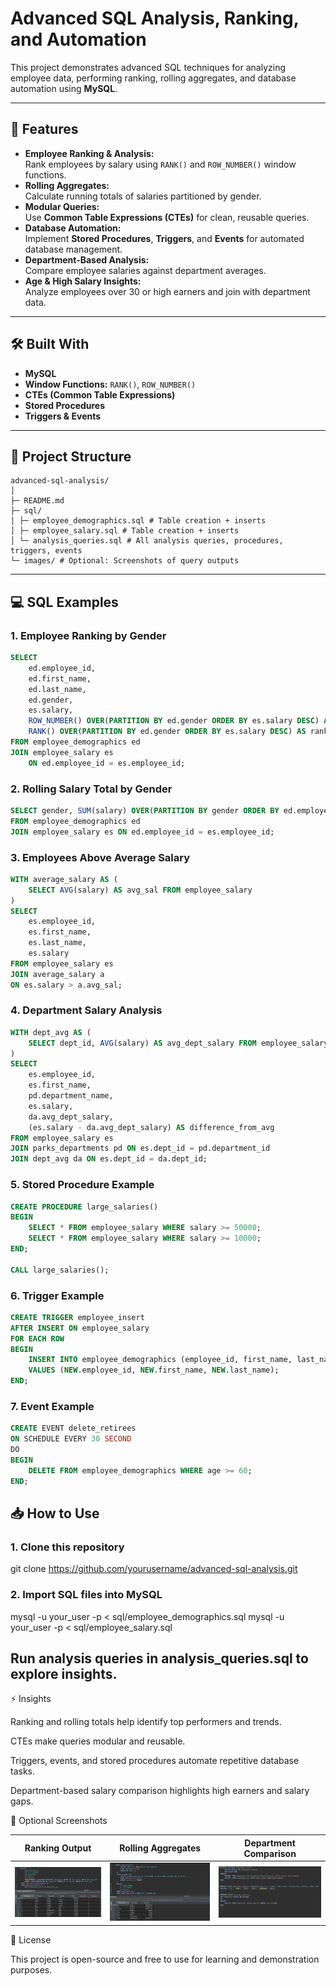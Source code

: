 # Advanced SQL Analysis, Ranking, and Automation

This project demonstrates advanced SQL techniques for analyzing employee data, performing ranking, rolling aggregates, and database automation using **MySQL**.

---

## 🚀 Features

- **Employee Ranking & Analysis:**  
  Rank employees by salary using `RANK()` and `ROW_NUMBER()` window functions.  
- **Rolling Aggregates:**  
  Calculate running totals of salaries partitioned by gender.  
- **Modular Queries:**  
  Use **Common Table Expressions (CTEs)** for clean, reusable queries.  
- **Database Automation:**  
  Implement **Stored Procedures**, **Triggers**, and **Events** for automated database management.  
- **Department-Based Analysis:**  
  Compare employee salaries against department averages.  
- **Age & High Salary Insights:**  
  Analyze employees over 30 or high earners and join with department data.

---

## 🛠 Built With

- **MySQL**
- **Window Functions:** `RANK()`, `ROW_NUMBER()`
- **CTEs (Common Table Expressions)**
- **Stored Procedures**
- **Triggers & Events**

---

## 📂 Project Structure
```
advanced-sql-analysis/
│
├─ README.md
├─ sql/
│ ├─ employee_demographics.sql # Table creation + inserts
│ ├─ employee_salary.sql # Table creation + inserts
│ └─ analysis_queries.sql # All analysis queries, procedures, triggers, events
└─ images/ # Optional: Screenshots of query outputs
```

---

## 💻 SQL Examples

### 1. Employee Ranking by Gender

```sql
SELECT 
    ed.employee_id, 
    ed.first_name, 
    ed.last_name, 
    ed.gender,
    es.salary,
    ROW_NUMBER() OVER(PARTITION BY ed.gender ORDER BY es.salary DESC) AS row_num,
    RANK() OVER(PARTITION BY ed.gender ORDER BY es.salary DESC) AS rank_num
FROM employee_demographics ed
JOIN employee_salary es 
    ON ed.employee_id = es.employee_id;
```

### 2. Rolling Salary Total by Gender

```sql
SELECT gender, SUM(salary) OVER(PARTITION BY gender ORDER BY ed.employee_id) AS Rolling_Total 
FROM employee_demographics ed
JOIN employee_salary es ON ed.employee_id = es.employee_id;
```

### 3. Employees Above Average Salary

```sql
WITH average_salary AS (
    SELECT AVG(salary) AS avg_sal FROM employee_salary
)
SELECT 
    es.employee_id, 
    es.first_name, 
    es.last_name, 
    es.salary 
FROM employee_salary es 
JOIN average_salary a 
ON es.salary > a.avg_sal;
```

### 4. Department Salary Analysis

```sql
WITH dept_avg AS (
    SELECT dept_id, AVG(salary) AS avg_dept_salary FROM employee_salary GROUP BY dept_id
)
SELECT 
    es.employee_id,
    es.first_name,
    pd.department_name,
    es.salary,
    da.avg_dept_salary,
    (es.salary - da.avg_dept_salary) AS difference_from_avg
FROM employee_salary es 
JOIN parks_departments pd ON es.dept_id = pd.department_id
JOIN dept_avg da ON es.dept_id = da.dept_id;
```

### 5. Stored Procedure Example

```sql
CREATE PROCEDURE large_salaries()
BEGIN
    SELECT * FROM employee_salary WHERE salary >= 50000;
    SELECT * FROM employee_salary WHERE salary >= 10000;  
END;

CALL large_salaries();
```

### 6. Trigger Example

```sql
CREATE TRIGGER employee_insert
AFTER INSERT ON employee_salary
FOR EACH ROW 
BEGIN
    INSERT INTO employee_demographics (employee_id, first_name, last_name) 
    VALUES (NEW.employee_id, NEW.first_name, NEW.last_name);
END;
```

### 7. Event Example

```sql
CREATE EVENT delete_retirees
ON SCHEDULE EVERY 30 SECOND
DO 
BEGIN
    DELETE FROM employee_demographics WHERE age >= 60;
END;
```

## 📥 How to Use

### 1. Clone this repository

git clone https://github.com/yourusername/advanced-sql-analysis.git


### 2. Import SQL files into MySQL

mysql -u your_user -p < sql/employee_demographics.sql
mysql -u your_user -p < sql/employee_salary.sql

## Run analysis queries in analysis_queries.sql to explore insights.


⚡ Insights

Ranking and rolling totals help identify top performers and trends.

CTEs make queries modular and reusable.

Triggers, events, and stored procedures automate repetitive database tasks.

Department-based salary comparison highlights high earners and salary gaps.

📸 Optional Screenshots

| Ranking Output | Rolling Aggregates | Department Comparison |
| :---: | :---: | :---: |
| ![Ranking Query Output](SQL1.png) | ![Rolling Total Query Output](SQL2.png) | ![Department Comparison Output](SQL3.png) |

🔖 License

This project is open-source and free to use for learning and demonstration purposes.

